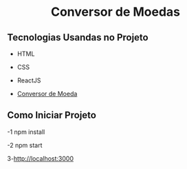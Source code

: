 <h1 align="center">Conversor de Moedas</h1>

## Tecnologias Usandas no Projeto
- HTML
- CSS
- ReactJS

- [Conversor de Moeda](https://naughty-knuth-91a450.netlify.app/)


## Como Iniciar Projeto
  
-1 npm install
  
-2 npm start
  
3-[http://localhost:3000](http://localhost:3000)

